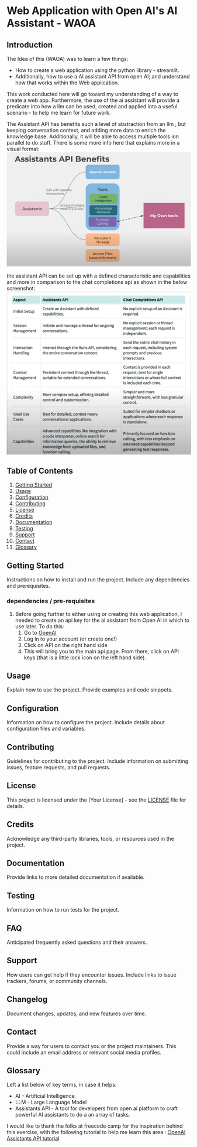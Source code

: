 # Web Application with Open AI's AI Assistant - WAOA

## Introduction
The Idea of this (WAOA) was to learn a few things:

- How to create a web application using the python library - streamlit.
- Additionally, how to use a AI assistant API from open AI; and understand how that works within the Web application.

This work conducted here will go toward my understanding of a way to create a web app. Furthermore, the use of the ai assistant will provide a predicate into how a llm can be used, created and applied into a useful scenario - to help me learn for future work.

The Assistant API has benefits such a level of abstraction from an llm , but keeping conversation context, and adding more data to enrich the knowledge base. Additionally, it will be able to access multiple tools ion parallel to do stuff. There is some more info here that explains more in a visual format:
![Benefits](assis_api_benefits.png)

the assistant API can be set up with a defined characteristic and capabilities and more in comparison to the chat completions api as shown in the below screenshot:
![Assisant API vs Completions API](assis_vs_completion_api_comparison.png)

## Table of Contents

1. [Getting Started](#getting-started)
2. [Usage](#usage)
3. [Configuration](#configuration)
4. [Contributing](#contributing)
5. [License](#license)
6. [Credits](#credits)
7. [Documentation](#documentation)
8. [Testing](#testing)
10. [Support](#support)
13. [Contact](#contact)
13. [Glossary](#glossary)

## Getting Started

Instructions on how to install and run the project. Include any dependencies and prerequisites.

### dependencies /  pre-requisites
1. Before going further to either using or creating this web application, I needed to create an api key for the ai assistant from Open AI in which to use later. To do this: 
    1. Go to [OpenAI](https://openai.com/)
    2. Log in to your account (or create one!)
    3. Click on API on the right hand side 
    4. This will bring you to the main api page. From there, click on API keys (that is a little lock icon on the left hand side).


## Usage

Explain how to use the project. Provide examples and code snippets.

## Configuration

Information on how to configure the project. Include details about configuration files and variables.

## Contributing

Guidelines for contributing to the project. Include information on submitting issues, feature requests, and pull requests.

## License

This project is licensed under the [Your License] - see the [LICENSE](LICENSE) file for details.

## Credits

Acknowledge any third-party libraries, tools, or resources used in the project.

## Documentation

Provide links to more detailed documentation if available.

## Testing

Information on how to run tests for the project.

## FAQ

Anticipated frequently asked questions and their answers.

## Support

How users can get help if they encounter issues. Include links to issue trackers, forums, or community channels.

## Changelog

Document changes, updates, and new features over time.

## Contact

Provide a way for users to contact you or the project maintainers. This could include an email address or relevant social media profiles.

## Glossary
 Left a list below of key terms, in case it helps:
 - AI - Artificial Intelligence
 - LLM - Large Language Model
 - Assistants API -  A tool for developers from open ai platform to craft powerful AI assistants to do a an array of tasks.


 I would like to thank the folks at freecode camp for the inspiration behind this exercise, with the following tutorial to help me learn this area :
 [OpenAI Assistants API tutorial](https://www.youtube.com/watch?v=qHPonmSX4Ms)


